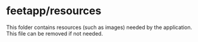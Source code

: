 # feetapp/resources

This folder contains resources (such as images) needed by the application. This file can
be removed if not needed.
